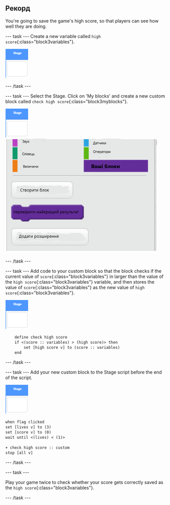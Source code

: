 ## Рекорд

You're going to save the game's high score, so that players can see how well they are doing.

\--- task \--- Create a new variable called `high score`{:class="block3variables"}.

![Stage sprite](images/stage-sprite.png)

\--- /task \---

\--- task \--- Select the Stage. Click on 'My blocks' and create a new custom block called `check high score`{:class="block3myblocks"}.

![Stage sprite](images/stage-sprite.png) ![скріншот](images/dots-custom-1.png)

\--- /task \---

\--- task \--- Add code to your custom block so that the block checks if the current value of `score`{:class="block3variables"} in larger than the value of the `high score`{:class="block3variables"} variable, and then stores the value of `score`{:class="block3variables"} as the new value of `high score`{:class="block3variables"}.

![Stage sprite](images/stage-sprite.png)

```blocks3
    define check high score
    if <(score :: variables) > (high score)> then
        set [high score v] to (score :: variables)
    end
```

\--- /task \---

\--- task \--- Add your new custom block to the Stage script before the end of the script.

![Stage sprite](images/stage-sprite.png)

```blocks3
when flag clicked
set [lives v] to (3)
set [score v] to (0)
wait until <(lives) < (1)>

+ check high score :: custom
stop [all v]
```

\--- /task \---

\--- task \---

Play your game twice to check whether your score gets correctly saved as the `high score`{:class="block3variables"}.

\--- /task \---